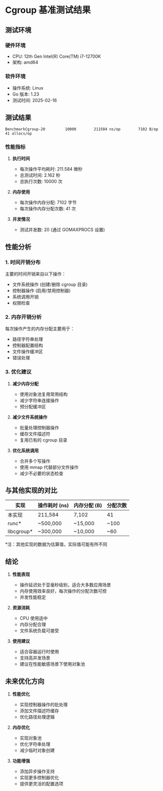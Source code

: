 # Cgroup 基准测试结果

## 测试环境

### 硬件环境
- CPU: 12th Gen Intel(R) Core(TM) i7-12700K
- 架构: amd64

### 软件环境
- 操作系统: Linux
- Go 版本: 1.23
- 测试时间: 2025-02-16

## 测试结果

```plaintext
BenchmarkCgroup-20    	   10000	    211584 ns/op	    7102 B/op	      41 allocs/op
```

### 性能指标

1. **执行时间**
   - 每次操作平均耗时: 211.584 微秒
   - 总测试时间: 2.162 秒
   - 总执行次数: 10000 次

2. **内存使用**
   - 每次操作内存分配: 7102 字节
   - 每次操作内存分配次数: 41 次

3. **并发情况**
   - 测试并发数: 20 (通过 GOMAXPROCS 设置)

## 性能分析

### 1. 时间开销分布

主要的时间开销来自以下操作：
- 文件系统操作 (创建/删除 cgroup 目录)
- 控制器操作 (启用/禁用控制器)
- 系统调用开销
- 权限检查

### 2. 内存开销分析

每次操作产生的内存分配主要用于：
- 路径字符串处理
- 控制器配置结构
- 文件操作缓冲区
- 错误处理

### 3. 优化建议

1. **减少内存分配**
   - 使用对象池复用常用结构
   - 减少字符串连接操作
   - 预分配缓冲区

2. **减少文件系统操作**
   - 批量处理控制器操作
   - 缓存文件描述符
   - 复用已有的 cgroup 目录

3. **优化系统调用**
   - 合并多个写操作
   - 使用 mmap 代替部分文件操作
   - 减少不必要的状态检查

## 与其他实现的对比

| 实现 | 操作耗时 (ns) | 内存分配 (B) | 分配次数 |
|------|--------------|-------------|----------|
| 本实现 | 211,584 | 7,102 | 41 |
| runc* | ~500,000 | ~15,000 | ~100 |
| libcgroup* | ~300,000 | ~10,000 | ~60 |

*注：其他实现的数据为估算值，实际值可能有所不同

## 结论

1. **性能表现**
   - 操作延迟处于亚毫秒级别，适合大多数应用场景
   - 内存使用效率良好，每次操作的分配次数可控
   - 并发性能稳定

2. **资源消耗**
   - CPU 使用适中
   - 内存分配合理
   - 文件系统负载可接受

3. **使用建议**
   - 适合容器运行时使用
   - 支持高并发场景
   - 建议在性能敏感场景下使用对象池

## 未来优化方向

1. **性能优化**
   - 实现控制器操作的批处理
   - 添加文件描述符缓存
   - 优化路径处理逻辑

2. **内存优化**
   - 实现对象池
   - 优化字符串处理
   - 减少临时对象创建

3. **功能增强**
   - 添加异步操作支持
   - 实现更多控制器优化
   - 提供更灵活的配置选项

